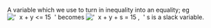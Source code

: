 A variable which we use to turn in inequality into an equality; eg
!['  x + y \<= 15  '](../dictionary/equation_images/1692.1..png) becomes
!['  x + y + s = 15 ,  '](../dictionary/equation_images/1692.2..png) s
is a slack variable.
